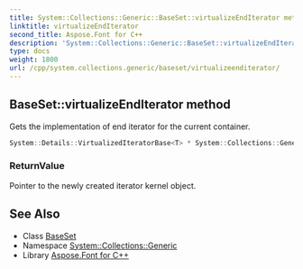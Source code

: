 ```yaml
---
title: System::Collections::Generic::BaseSet::virtualizeEndIterator method
linktitle: virtualizeEndIterator
second_title: Aspose.Font for C++
description: 'System::Collections::Generic::BaseSet::virtualizeEndIterator method. Gets the implementation of end iterator for the current container in C++.'
type: docs
weight: 1800
url: /cpp/system.collections.generic/baseset/virtualizeenditerator/
---
```

## BaseSet::virtualizeEndIterator method


Gets the implementation of end iterator for the current container.

```cpp
System::Details::VirtualizedIteratorBase<T> * System::Collections::Generic::BaseSet<T, SET_T>::virtualizeEndIterator() override
```


### ReturnValue

Pointer to the newly created iterator kernel object.

## See Also

* Class [BaseSet](../)
* Namespace [System::Collections::Generic](../../)
* Library [Aspose.Font for C++](../../../)
